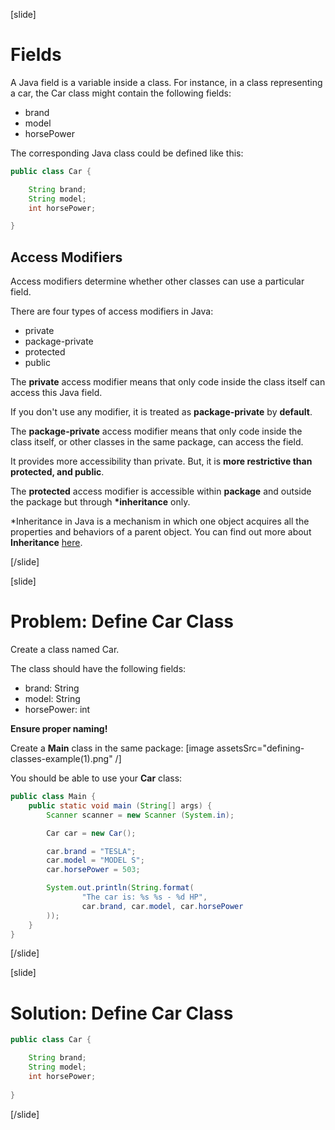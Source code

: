 [slide]

# Fields

A Java field is a variable inside a class. For instance, in a class representing a car, the Car class might contain the following fields:

- brand
- model
- horsePower

The corresponding Java class could be defined like this:

```java
public class Car {

    String brand;
    String model;
    int horsePower;

}
```

## Access Modifiers

Access modifiers determine whether other classes can use a particular field.

There are four types of access modifiers in Java:

- private
- package-private
- protected
- public 

The **private** access modifier means that only code inside the class itself can access this Java field.

If you don't use any modifier, it is treated as **package-private** by **default**.

The **package-private** access modifier means that only code inside the class itself, or other classes in the same package, can access the field.

It provides more accessibility than private. But, it is **more restrictive than protected, and public**.

The **protected** access modifier is accessible within **package** and outside the package but through **\*inheritance** only.




\*Inheritance in Java is a mechanism in which one object acquires all the properties and behaviors of a parent object. You can find out more about **Inheritance** [here](https://docs.oracle.com/javase/tutorial/java/concepts/inheritance.html).



[/slide]

[slide]

# Problem: Define Car Class

Create a class named Car.

The class should have the following fields:

- brand: String
- model: String
- horsePower: int

**Ensure proper naming!**

Create a **Main** class in the same package:
[image assetsSrc="defining-classes-example(1).png" /]

You should be able to use your **Car** class:

```java
public class Main {
    public static void main (String[] args) {
        Scanner scanner = new Scanner (System.in);

        Car car = new Car();

        car.brand = "TESLA";
        car.model = "MODEL S";
        car.horsePower = 503;

        System.out.println(String.format(
                "The car is: %s %s - %d HP",
                car.brand, car.model, car.horsePower
        ));
    }
}
```

[/slide]

[slide]

# Solution: Define Car Class

```java
public class Car {

    String brand;
    String model;
    int horsePower;
    
}
```

[/slide]